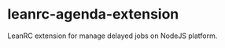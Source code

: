 leanrc-agenda-extension
================================

LeanRC extension for manage delayed jobs on NodeJS platform.
